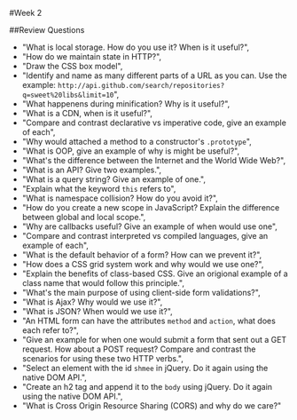 #Week 2

##Review Questions

* "What is local storage. How do you use it? When is it useful?",
* "How do we maintain state in HTTP?",
* "Draw the CSS box model",
* "Identify and name as many different parts of a URL as you can. Use the example: `http://api.github.com/search/repositories?q=sweet%20libs&limit=10`",
* "What happenens during minification? Why is it useful?",
* "What is a CDN, when is it useful?",
* "Compare and contrast declarative vs imperative code, give an example of each",
* "Why would attached a method to a constructor's `.prototype`",
* "What is OOP, give an example of why is might be useful?",
* "What's the difference between the Internet and the World Wide Web?",
* "What is an API? Give two examples.",
* "What is a query string? Give an example of one.",
* "Explain what the keyword `this` refers to",
* "What is namespace collision? How do you avoid it?",
* "How do you create a new scope in JavaScript? Explain the difference between global and local scope.",
* "Why are callbacks useful? Give an example of when would use one",
* "Compare and contrast interpreted vs compiled languages, give an example of each",
* "What is the default behavior of a form? How can we prevent it?",
* "How does a CSS grid system work and why would we use one?",
* "Explain the benefits of class-based CSS. Give an origional example of a class name that would follow this principle.",
* "What's the main purpose of using client-side form validations?",
* "What is Ajax? Why would we use it?",
* "What is JSON? When would we use it?",
* "An HTML form can have the attributes `method` and `action`, what does each refer to?",
* "Give an example for when one would submit a form that sent out a GET request. How about a POST request? Compare and contrast the scenarios for using these two HTTP verbs.",
* "Select an element with the id `shmee` in jQuery. Do it again using the native DOM API.",
* "Create an h2 tag and append it to the `body` using jQuery. Do it again using the native DOM API.",
* "What is Cross Origin Resource Sharing (CORS) and why do we care?"
